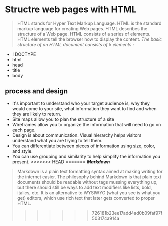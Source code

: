# Structre web pages with HTML

>HTML stands for Hyper Text Markup Language. HTML is the standard markup language for creating Web pages. HTML describes the structure of a Web page. HTML consists of a series of elements. HTML elements tell the browser how to display the content.
*The basic structure of an HTML document consists of 5 elements :*

* ! DOCTYPE
* html
* head
* title
* body

## process and design

* It's important to understand who your target audience is, why they would come to your site, what information they want to find and when they are likely to return.
* Site maps allow you to plan the structure of a site
* Wireframes allow you to organize the information that will need to go on each page.
* Design is about communication. Visual hierarchy helps visitors understand what you are trying to tell them.
* You can differentiate between pieces of information using size, color, and style.
* You can use grouping and similarity to help simplify the information you present.
<<<<<<< HEAD
=======
***Markdown***
>Markdown is a plain text formatting syntax aimed at making writing for the internet easier. The philosophy behind Markdown is that plain text documents should be readable without tags mussing everything up, but there should still be ways to add text modifiers like lists, bold, italics, etc. It is an alternative to WYSIWYG (what you see is what you get) editors, which use rich text that later gets converted to proper HTML.
>>>>>>> 726181b23ee17add4ad0b09faf97f503174a914a
